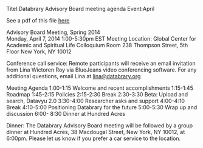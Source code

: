 Titel:Databrary Advisory Board meeting agenda
Event:April

See a pdf of this file [here](/files/agenda.pdf)

Advisory Board Meeting, Spring 2014  
Monday, April 7, 2014
1:00-5:30pm EST
Meeting Location:
Global Center for Academic and Spiritual Life
Colloquium Room
238 Thompson Street, 5th Floor
New York, NY 10012
	
Conference call service:
Remote participants will receive an email invitation from Lina Wictoren Roy via BlueJeans video conferencing software.
For any additional questions, email Lina at lina@databrary.org

Meeting Agenda
1:00-1:15  Welcome and recent accomplishments
1:15-1:45  Roadmap
1:45-2:15  Policies
2:15-2:30  Break
2:30-3:30  Beta: Upload and search, Datavyu 2.0
3:30-4:00  Researcher asks and support
4:00-4:10  Break
4:10-5:00  Positioning Databrary for the future
5:00-5:30  Wrap up and discussion
6:00- 8:30 Dinner at Hundred Acres

Dinner:
The Databrary Advisory Board meeting will be followed by a group dinner at Hundred Acres, 38 Macdougal Street, New York, NY 10012, at 6:00pm. Please let us know if you prefer a car service to the location. 


